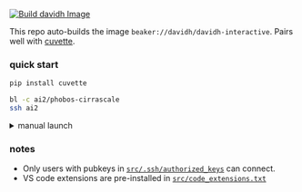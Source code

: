 [![Build davidh Image](https://github.com/davidheineman/beaker_image/actions/workflows/build-image.yml/badge.svg)](https://github.com/davidheineman/beaker_image/actions/workflows/build-image.yml)

This repo auto-builds the image `beaker://davidh/davidh-interactive`. Pairs well with [cuvette](https://github.com/davidheineman/cuvette).

### quick start

```sh
pip install cuvette
```

```sh
bl -c ai2/phobos-cirrascale
ssh ai2
```

<details>
<summary>manual launch</summary>

```sh
beaker session create \
    --name quick-start \
    --cluster ai2/phobos-cirrascale \
    --image beaker://davidh/davidh-interactive \
    --workspace ai2/davidh \
    --priority normal \
    --budget ai2/oe-base \
    --bare --detach --port 8080 \
    --workdir /oe-eval-default/davidh \
    --mount src=weka,ref=oe-eval-default,dst=/oe-eval-default \
    --mount src=weka,ref=oe-training-default,dst=/oe-training-default \
    --mount src=weka,ref=oe-data-default,dst=/oe-data-default \
    --mount src=weka,ref=oe-adapt-default,dst=/oe-adapt-default \
    --mount src=secret,ref=davidh-ssh-key,dst=/root/.ssh/id_rsa \
    -- /entrypoint.sh
```

(of course, `--gpus` for GPUs, e.g. `--cluster ai2/neptune-cirrascale --gpus 1`)

</details>

### notes

- Only users with pubkeys in [`src/.ssh/authorized_keys`](./src/.ssh/authorized_keys) can connect. 
- VS code extensions are pre-installed in [`src/code_extensions.txt`](./src/code_extensions.txt)
